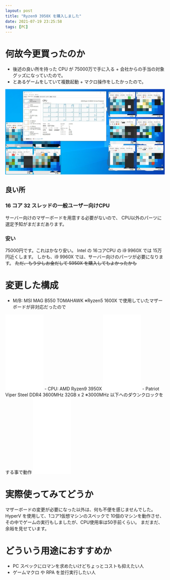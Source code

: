 ```yaml
---
layout: post
title: "Ryzen9 3950X を購入しました"
date: 2021-07-19 23:25:58
tags: [PC]
---
```


# 何故今更買ったのか

- 後述の良い所を持った CPU が 75000万で手に入る + 会社からの手当の対象グッズになっていたので。
- とあるゲームをしていて複数起動 + マクロ操作をしたかったので。

![1](/images/3950X-siyoukan.jpg)

## 良い所

### 16 コア 32 スレッドの一般ユーザー向けCPU
サーバー向けのマザーボードを用意する必要がないので、
CPU以外のパーツに選定予知がまだまだあります。

### 安い

75000円です。これはかなり安い。
Intel の 16コアCPU の i9 9960X では 15万円近くします。
しかも、i9 9960X では、サーバー向けのパーツが必要になります。
~~ただ、もう少しお金だして 5950X を購入してもよかったかも~~

# 変更した構成

- M/B: MSI MAG B550 TOMAHAWK ※Ryzen5 1600X で使用していたマザーボードが非対応だったので
<iframe style="width:120px;height:240px;" marginwidth="0" marginheight="0" scrolling="no" frameborder="0" src="//rcm-fe.amazon-adsystem.com/e/cm?lt1=_blank&bc1=000000&IS2=1&bg1=FFFFFF&fc1=000000&lc1=0000FF&t=noma362907-22&language=en_US&o=9&p=8&l=as4&m=amazon&f=ifr&ref=as_ss_li_til&asins=B08B62MK65&linkId=56461ea1e7b746a3f2d018a28e87ac22"></iframe>
- CPU: AMD Ryzen9 3950X
<iframe style="width:120px;height:240px;" marginwidth="0" marginheight="0" scrolling="no" frameborder="0" src="//rcm-fe.amazon-adsystem.com/e/cm?lt1=_blank&bc1=000000&IS2=1&bg1=FFFFFF&fc1=000000&lc1=0000FF&t=noma362907-22&language=en_US&o=9&p=8&l=as4&m=amazon&f=ifr&ref=as_ss_li_til&asins=B07ZTYKLZW&linkId=5f1bea128e324a4265106ce091875a28"></iframe>
- Patriot Viper Steel DDR4 3600MHz 32GB x 2 ※3000MHz 以下へのダウンクロックをする事で動作
<iframe style="width:120px;height:240px;" marginwidth="0" marginheight="0" scrolling="no" frameborder="0" src="//rcm-fe.amazon-adsystem.com/e/cm?lt1=_blank&bc1=000000&IS2=1&bg1=FFFFFF&fc1=000000&lc1=0000FF&t=noma362907-22&language=en_US&o=9&p=8&l=as4&m=amazon&f=ifr&ref=as_ss_li_til&asins=B08688GFPD&linkId=80130a81a8591587492798f4c5d9e62d"></iframe>

# 実際使ってみてどうか

マザーボードの変更が必要になった以外は、何も不便を感じませんでした。
HyperV を使用して、1コア1仮想マシンのスペックで 10個のマシンを動作させ、その中でゲームの実行もしましたが、CPU使用率は50手前くらい。
まだまだ、余裕を見せています。

# どういう用途におすすめか

- PC スペックにロマンを求めたいけどちょっとコストも抑えたい人
- ゲームマクロ や RPA を並行実行したい人
